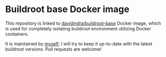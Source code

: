 # Buildroot base Docker image

This repository is linked to [davidindra/buildroot-base](https://hub.docker.com/repository/docker/davidindracz/buildroot-base/general) Docker image, which is used for completely isolating buildroot environment utilizing Docker containers.

It is maintained by [myself](https://github.com/davidindra); I will try to keep it up-to-date with the latest buildroot versions. Pull requests are welcome!